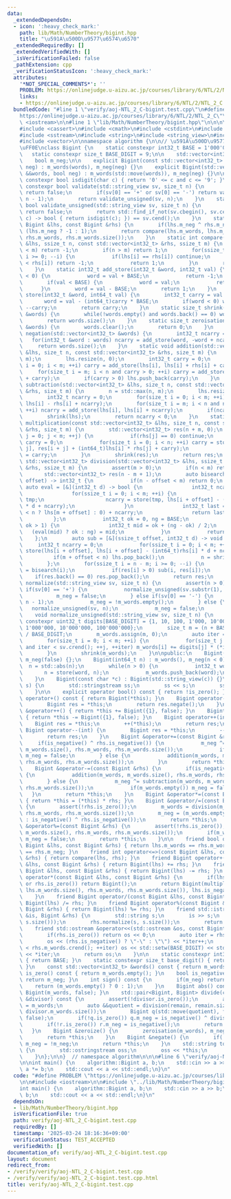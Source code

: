 ```yaml
---
data:
  _extendedDependsOn:
  - icon: ':heavy_check_mark:'
    path: lib/Math/NumberTheory/bigint.hpp
    title: "\u591A\u500D\u9577\u6574\u6570"
  _extendedRequiredBy: []
  _extendedVerifiedWith: []
  _isVerificationFailed: false
  _pathExtension: cpp
  _verificationStatusIcon: ':heavy_check_mark:'
  attributes:
    '*NOT_SPECIAL_COMMENTS*': ''
    PROBLEM: https://onlinejudge.u-aizu.ac.jp/courses/library/6/NTL/2/NTL_2_C
    links:
    - https://onlinejudge.u-aizu.ac.jp/courses/library/6/NTL/2/NTL_2_C
  bundledCode: "#line 1 \"verify/aoj-NTL_2_C-bigint.test.cpp\"\n#define PROBLEM \"\
    https://onlinejudge.u-aizu.ac.jp/courses/library/6/NTL/2/NTL_2_C\"\n\n#include\
    \ <iostream>\n\n#line 1 \"lib/Math/NumberTheory/bigint.hpp\"\n\n\n\n#include <algorithm>\n\
    #include <cassert>\n#include <cmath>\n#include <cstdint>\n#include <iomanip>\n\
    #include <sstream>\n#include <string>\n#include <string_view>\n#include <utility>\n\
    #include <vector>\n\nnamespace algorithm {\n\n// \u591A\u500D\u9577\u6574\u6570\
    \uFF0E\nclass Bigint {\n    static constexpr int32_t BASE = 1'000'000'000;\n \
    \   static constexpr size_t BASE_DIGIT = 9;\n\n    std::vector<int32_t> m_words;\n\
    \    bool m_neg;\n\n    explicit Bigint(const std::vector<int32_t> &words, bool\
    \ neg) : m_words(words), m_neg(neg) {}\n    explicit Bigint(std::vector<int32_t>\
    \ &&words, bool neg) : m_words(std::move(words)), m_neg(neg) {}\n\n    static\
    \ constexpr bool isdigit(char c) { return '0' <= c and c <= '9'; }\n    static\
    \ constexpr bool validate(std::string_view sv, size_t n) {\n        if(n == 0)\
    \ return false;\n        if(sv[0] == '+' or sv[0] == '-') return validate_unsigned(sv.substr(1),\
    \ n - 1);\n        return validate_unsigned(sv, n);\n    }\n    static constexpr\
    \ bool validate_unsigned(std::string_view sv, size_t n) {\n        if(n == 0)\
    \ return false;\n        return std::find_if_not(sv.cbegin(), sv.cend(), [](char\
    \ c) -> bool { return isdigit(c); }) == sv.cend();\n    }\n    static int compare(const\
    \ Bigint &lhs, const Bigint &rhs) {\n        if(lhs.m_neg ^ rhs.m_neg) return\
    \ (lhs.m_neg ? -1 : 1);\n        return compare(lhs.m_words, lhs.m_words.size(),\
    \ rhs.m_words, rhs.m_words.size());\n    }\n    static int compare(const std::vector<int32_t>\
    \ &lhs, ssize_t n, const std::vector<int32_t> &rhs, ssize_t m) {\n        if(n\
    \ < m) return -1;\n        if(n > m) return 1;\n        for(ssize_t i = n - 1;\
    \ i >= 0; --i) {\n            if(lhs[i] == rhs[i]) continue;\n            if(lhs[i]\
    \ < rhs[i]) return -1;\n            return 1;\n        }\n        return 0;\n\
    \    }\n    static int32_t add_store(int32_t &word, int32_t val) {\n        if(val\
    \ < 0) {\n            word = val + BASE;\n            return -1;\n        }\n\
    \        if(val < BASE) {\n            word = val;\n            return 0;\n  \
    \      }\n        word = val - BASE;\n        return 1;\n    }\n    static int32_t\
    \ store(int32_t &word, int64_t val) {\n        int32_t carry = val / BASE;\n \
    \       word = val - (int64_t)carry * BASE;\n        if(word < 0) word += BASE,\
    \ --carry;\n        return carry;\n    }\n    static size_t shrink(std::vector<int32_t>\
    \ &words) {\n        while(!words.empty() and words.back() == 0) words.pop_back();\n\
    \        return words.size();\n    }\n    static size_t zeroisation(std::vector<int32_t>\
    \ &words) {\n        words.clear();\n        return 0;\n    }\n    static size_t\
    \ negation(std::vector<int32_t> &words) {\n        int32_t ncarry = 0;\n     \
    \   for(int32_t &word : words) ncarry = add_store(word, -word + ncarry);\n   \
    \     return words.size();\n    }\n    static void addition(std::vector<int32_t>\
    \ &lhs, size_t n, const std::vector<int32_t> &rhs, size_t m) {\n        n = std::max(n,\
    \ m);\n        lhs.resize(n, 0);\n        int32_t carry = 0;\n        for(size_t\
    \ i = 0; i < m; ++i) carry = add_store(lhs[i], lhs[i] + rhs[i] + carry);\n   \
    \     for(size_t i = m; i < n and carry > 0; ++i) carry = add_store(lhs[i], lhs[i]\
    \ + carry);\n        if(carry > 0) lhs.push_back(carry);\n    }\n    static bool\
    \ subtraction(std::vector<int32_t> &lhs, size_t n, const std::vector<int32_t>\
    \ &rhs, size_t m) {\n        n = std::max(n, m);\n        lhs.resize(n, 0);\n\
    \        int32_t ncarry = 0;\n        for(size_t i = 0; i < m; ++i) ncarry = add_store(lhs[i],\
    \ lhs[i] - rhs[i] + ncarry);\n        for(size_t i = m; i < n and ncarry < 0;\
    \ ++i) ncarry = add_store(lhs[i], lhs[i] + ncarry);\n        if(ncarry < 0) negation(lhs);\n\
    \        shrink(lhs);\n        return ncarry < 0;\n    }\n    static std::vector<int32_t>\
    \ multiplication(const std::vector<int32_t> &lhs, size_t n, const std::vector<int32_t>\
    \ &rhs, size_t m) {\n        std::vector<int32_t> res(n + m, 0);\n        for(size_t\
    \ j = 0; j < m; ++j) {\n            if(rhs[j] == 0) continue;\n            int32_t\
    \ carry = 0;\n            for(size_t i = 0; i < n; ++i) carry = store(res[i +\
    \ j], res[i + j] + (int64_t)lhs[i] * rhs[j] + carry);\n            res[j + n]\
    \ = carry;\n        }\n        shrink(res);\n        return res;\n    }\n    static\
    \ std::vector<int32_t> division(std::vector<int32_t> &lhs, ssize_t n, const std::vector<int32_t>\
    \ &rhs, ssize_t m) {\n        assert(m > 0);\n        if(n < m) return {};\n \
    \       std::vector<int32_t> res(n - m + 1);\n        auto bisearch = [&](ssize_t\
    \ offset) -> int32_t {\n            if(n - offset < m) return 0;\n           \
    \ auto eval = [&](int32_t d) -> bool {\n                int32_t ncarry = 0;\n\
    \                for(ssize_t i = 0; i < m; ++i) {\n                    int32_t\
    \ tmp;\n                    ncarry = store(tmp, lhs[i + offset] - (int64_t)rhs[i]\
    \ * d + ncarry);\n                }\n                int32_t last = (m + offset\
    \ < n ? lhs[m + offset] : 0) + ncarry;\n                return last >= 0;\n  \
    \          };\n            int32_t ok = 0, ng = BASE;\n            while(ng -\
    \ ok > 1) {\n                int32_t mid = ok + (ng - ok) / 2;\n             \
    \   (eval(mid) ? ok : ng) = mid;\n            }\n            return ok;\n    \
    \    };\n        auto sub = [&](ssize_t offset, int32_t d) -> void {\n       \
    \     int32_t ncarry = 0;\n            for(ssize_t i = 0; i < m; ++i) ncarry =\
    \ store(lhs[i + offset], lhs[i + offset] - (int64_t)rhs[i] * d + ncarry);\n  \
    \          if(m + offset < n) lhs.pop_back();\n            n = shrink(lhs);\n\
    \        };\n        for(ssize_t i = n - m; i >= 0; --i) {\n            res[i]\
    \ = bisearch(i);\n            if(res[i] > 0) sub(i, res[i]);\n        }\n    \
    \    if(res.back() == 0) res.pop_back();\n        return res;\n    }\n    void\
    \ normalize(std::string_view sv, size_t n) {\n        assert(n > 0);\n       \
    \ if(sv[0] == '+') {\n            normalize_unsigned(sv.substr(1), n - 1);\n \
    \           m_neg = false;\n        } else if(sv[0] == '-') {\n            normalize_unsigned(sv.substr(1),\
    \ n - 1);\n            m_neg = !m_words.empty();\n        } else {\n         \
    \   normalize_unsigned(sv, n);\n            m_neg = false;\n        }\n    }\n\
    \    void normalize_unsigned(std::string_view sv, size_t n) {\n        static\
    \ constexpr uint32_t digits[BASE_DIGIT] = {1, 10, 100, 1'000, 10'000, 100'000,\
    \ 1'000'000, 10'000'000, 100'000'000};\n        size_t m = (n + BASE_DIGIT - 1)\
    \ / BASE_DIGIT;\n        m_words.assign(m, 0);\n        auto iter = sv.crbegin();\n\
    \        for(size_t i = 0; i < m; ++i) {\n            for(size_t j = 0; j < BASE_DIGIT\
    \ and iter < sv.crend(); ++j, ++iter) m_words[i] += digits[j] * (*iter - '0');\n\
    \        }\n        shrink(m_words);\n    }\n\npublic:\n    Bigint() : m_words(),\
    \ m_neg(false) {};\n    Bigint(int64_t n) : m_words(), m_neg(n < 0) {\n      \
    \  n = std::abs(n);\n        while(n > 0) {\n            int32_t word;\n     \
    \       n = store(word, n);\n            m_words.push_back(word);\n        }\n\
    \    }\n    Bigint(const char *c) : Bigint(std::string_view(c)) {}\n    Bigint(std::string_view\
    \ s) {\n        std::stringstream ss;\n        ss << s;\n        ss >> *this;\n\
    \    }\n\n    explicit operator bool() const { return !is_zero(); }\n    Bigint\
    \ operator+() const { return Bigint(*this); }\n    Bigint operator-() const {\n\
    \        Bigint res = *this;\n        return res.negate();\n    }\n    Bigint\
    \ &operator++() { return *this += Bigint({1}, false); }\n    Bigint &operator--()\
    \ { return *this -= Bigint({1}, false); }\n    Bigint operator++(int) {\n    \
    \    Bigint res = *this;\n        ++(*this);\n        return res;\n    }\n   \
    \ Bigint operator--(int) {\n        Bigint res = *this;\n        --(*this);\n\
    \        return res;\n    }\n    Bigint &operator+=(const Bigint &rhs) {\n   \
    \     if(is_negative() ^ rhs.is_negative()) {\n            m_neg ^= subtraction(m_words,\
    \ m_words.size(), rhs.m_words, rhs.m_words.size());\n            if(m_words.empty())\
    \ m_neg = false;\n        } else {\n            addition(m_words, m_words.size(),\
    \ rhs.m_words, rhs.m_words.size());\n        }\n        return *this;\n    }\n\
    \    Bigint &operator-=(const Bigint &rhs) {\n        if(is_negative() ^ rhs.is_negative())\
    \ {\n            addition(m_words, m_words.size(), rhs.m_words, rhs.m_words.size());\n\
    \        } else {\n            m_neg ^= subtraction(m_words, m_words.size(), rhs.m_words,\
    \ rhs.m_words.size());\n            if(m_words.empty()) m_neg = false;\n     \
    \   }\n        return *this;\n    }\n    Bigint &operator*=(const Bigint &rhs)\
    \ { return *this = (*this) * rhs; }\n    Bigint &operator/=(const Bigint &rhs)\
    \ {\n        assert(!rhs.is_zero());\n        m_words = division(m_words, m_words.size(),\
    \ rhs.m_words, rhs.m_words.size());\n        m_neg = (m_words.empty() ? false\
    \ : is_negative() ^ rhs.is_negative());\n        return *this;\n    }\n    Bigint\
    \ &operator%=(const Bigint &rhs) {\n        assert(!rhs.is_zero());\n        division(m_words,\
    \ m_words.size(), rhs.m_words, rhs.m_words.size());\n        if(m_words.empty())\
    \ m_neg = false;\n        return *this;\n    }\n\n    friend bool operator==(const\
    \ Bigint &lhs, const Bigint &rhs) { return lhs.m_words == rhs.m_words and lhs.m_neg\
    \ == rhs.m_neg; }\n    friend int operator<=>(const Bigint &lhs, const Bigint\
    \ &rhs) { return compare(lhs, rhs); }\n    friend Bigint operator+(const Bigint\
    \ &lhs, const Bigint &rhs) { return Bigint(lhs) += rhs; }\n    friend Bigint operator-(const\
    \ Bigint &lhs, const Bigint &rhs) { return Bigint(lhs) -= rhs; }\n    friend Bigint\
    \ operator*(const Bigint &lhs, const Bigint &rhs) {\n        if(lhs.is_zero()\
    \ or rhs.is_zero()) return Bigint();\n        return Bigint(multiplication(lhs.m_words,\
    \ lhs.m_words.size(), rhs.m_words, rhs.m_words.size()), lhs.is_negative() ^ rhs.is_negative());\n\
    \    }\n    friend Bigint operator/(const Bigint &lhs, const Bigint &rhs) { return\
    \ Bigint(lhs) /= rhs; }\n    friend Bigint operator%(const Bigint &lhs, const\
    \ Bigint &rhs) { return Bigint(lhs) %= rhs; }\n    friend std::istream &operator>>(std::istream\
    \ &is, Bigint &rhs) {\n        std::string s;\n        is >> s;\n        assert(validate(s,\
    \ s.size()));\n        rhs.normalize(s, s.size());\n        return is;\n    }\n\
    \    friend std::ostream &operator<<(std::ostream &os, const Bigint &rhs) {\n\
    \        if(rhs.is_zero()) return os << 0;\n        auto iter = rhs.m_words.crbegin();\n\
    \        os << (rhs.is_negative() ? \"-\" : \"\") << *iter++;\n        for(; iter\
    \ < rhs.m_words.crend(); ++iter) os << std::setw(BASE_DIGIT) << std::setfill('0')\
    \ << *iter;\n        return os;\n    }\n\n    static constexpr int32_t base()\
    \ { return BASE; }\n    static constexpr size_t base_digit() { return BASE_DIGIT;\
    \ }\n    const std::vector<int32_t> &words() const { return m_words; }\n    bool\
    \ is_zero() const { return m_words.empty(); }\n    bool is_negative() const {\
    \ return m_neg; }\n    int sign() const {\n        if(m_neg) return -1;\n    \
    \    return (m_words.empty() ? 0 : 1);\n    }\n    Bigint abs() const { return\
    \ Bigint(m_words, false); }\n    std::pair<Bigint, Bigint> divide(const Bigint\
    \ &divisor) const {\n        assert(!divisor.is_zero());\n        auto remain\
    \ = m_words;\n        auto &&quotient = division(remain, remain.size(), divisor.m_words,\
    \ divisor.m_words.size());\n        Bigint q(std::move(quotient), false), r(std::move(remain),\
    \ false);\n        if(!q.is_zero()) q.m_neg = is_negative() ^ divisor.is_negative();\n\
    \        if(!r.is_zero()) r.m_neg = is_negative();\n        return {q, r};\n \
    \   }\n    Bigint &zeroize() {\n        zeroisation(m_words), m_neg = false;\n\
    \        return *this;\n    }\n    Bigint &negate() {\n        if(!m_words.empty())\
    \ m_neg = !m_neg;\n        return *this;\n    }\n    std::string to_string() const\
    \ {\n        std::ostringstream oss;\n        oss << *this;\n        return oss.str();\n\
    \    }\n};\n\n}  // namespace algorithm\n\n\n#line 6 \"verify/aoj-NTL_2_C-bigint.test.cpp\"\
    \n\nint main() {\n    algorithm::Bigint a, b;\n    std::cin >> a >> b;\n\n   \
    \ a *= b;\n    std::cout << a << std::endl;\n}\n"
  code: "#define PROBLEM \"https://onlinejudge.u-aizu.ac.jp/courses/library/6/NTL/2/NTL_2_C\"\
    \n\n#include <iostream>\n\n#include \"../lib/Math/NumberTheory/bigint.hpp\"\n\n\
    int main() {\n    algorithm::Bigint a, b;\n    std::cin >> a >> b;\n\n    a *=\
    \ b;\n    std::cout << a << std::endl;\n}\n"
  dependsOn:
  - lib/Math/NumberTheory/bigint.hpp
  isVerificationFile: true
  path: verify/aoj-NTL_2_C-bigint.test.cpp
  requiredBy: []
  timestamp: '2025-03-24 18:16:36+09:00'
  verificationStatus: TEST_ACCEPTED
  verifiedWith: []
documentation_of: verify/aoj-NTL_2_C-bigint.test.cpp
layout: document
redirect_from:
- /verify/verify/aoj-NTL_2_C-bigint.test.cpp
- /verify/verify/aoj-NTL_2_C-bigint.test.cpp.html
title: verify/aoj-NTL_2_C-bigint.test.cpp
---
```

